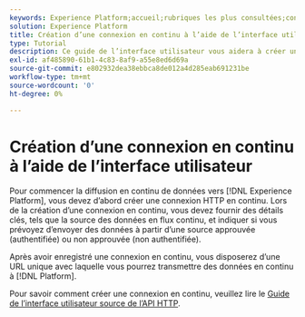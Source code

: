 ```yaml
---
keywords: Experience Platform;accueil;rubriques les plus consultées;connexion en continu;créer une connexion en continu;guide de l’interface utilisateur;tutoriel;créer une connexion en continu;ingestion en continu;ingestion ;
solution: Experience Platform
title: Création d’une connexion en continu à l’aide de l’interface utilisateur
type: Tutorial
description: Ce guide de l’interface utilisateur vous aidera à créer une connexion en continu à l’aide d’Adobe Experience Platform.
exl-id: af485890-61b1-4c83-8af9-a55e8ed6d69a
source-git-commit: e802932dea38ebbca8de012a4d285eab691231be
workflow-type: tm+mt
source-wordcount: '0'
ht-degree: 0%

---
```


# Création d’une connexion en continu à l’aide de l’interface utilisateur

Pour commencer la diffusion en continu de données vers [!DNL Experience Platform], vous devez d’abord créer une connexion HTTP en continu. Lors de la création d’une connexion en continu, vous devez fournir des détails clés, tels que la source des données en flux continu, et indiquer si vous prévoyez d’envoyer des données à partir d’une source approuvée (authentifiée) ou non approuvée (non authentifiée).

Après avoir enregistré une connexion en continu, vous disposerez d’une URL unique avec laquelle vous pourrez transmettre des données en continu à [!DNL Platform].

Pour savoir comment créer une connexion en continu, veuillez lire le [Guide de l’interface utilisateur source de l’API HTTP](../../sources/tutorials/ui/create/streaming/http.md).
